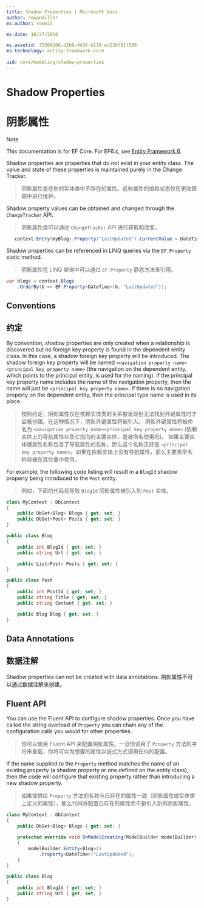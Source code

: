 ```yaml
---
title: Shadow Properties | Microsoft Docs
author: rowanmiller
ms.author: rowmil

ms.date: 10/27/2016

ms.assetid: 75369266-d2b9-4416-b118-ed238f81f599
ms.technology: entity-framework-core
 
uid: core/modeling/shadow-properties
---
```

# Shadow Properties
# 阴影属性

> [!NOTE]
> This documentation is for EF Core. For EF6.x, see [Entity Framework 6](../../ef6/index.md).

Shadow properties are properties that do not exist in your entity class. The value and state of these properties is maintained purely in the Change Tracker.
>阴影属性是在你的实体类中不存在的属性。这些属性的值和状态仅在更改跟踪中进行维护。

Shadow property values can be obtained and changed through the `ChangeTracker` API.
>阴影属性值可以通过  `ChangeTracker` API 进行获取和改变。

<!-- literal_block"language": "csharp",rp", "xml:space": "preserve", "classes  "backrefs  "names  "dupnames  highlight_args}, "ids  "linenos": false -->
````csharp
   context.Entry(myBlog).Property("LastUpdated").CurrentValue = DateTime.Now;
````

Shadow properties can be referenced in LINQ queries via the `EF.Property` static method.
>阴影属性在 LINQ 查询中可以通过 `EF.Property` 静态方法来引用。

<!-- literal_block"language": "csharp",rp", "xml:space": "preserve", "classes  "backrefs  "names  "dupnames  highlight_args}, "ids  "linenos": false -->
````csharp
var blogs = context.Blogs
    .OrderBy(b => EF.Property<DateTime>(b, "LastUpdated"));
````

## Conventions
## 约定

By convention, shadow properties are only created when a relationship is discovered but no foreign key property is found in the dependent entity class. In this case, a shadow foreign key property will be introduced. The shadow foreign key property will be named `<navigation property name><principal key property name>` (the navigation on the dependent entity, which points to the principal entity, is used for the naming). If the principal key property name includes the name of the navigation property, then the name will just be `<principal key property name>`. If there is no navigation property on the dependent entity, then the principal type name is used in its place.
>按照约定，阴影属性仅在依赖实体类的关系被发现但无法找到外键属性时才会被创建。在这种情况下，阴影外键属性将被引入。
阴影外键属性将被命名为 `<navigation property name><principal key property name>` (依赖实体上的导航属性以及它指向的主要实体，是被命名使用的)。
如果主要实体键属性名称包含了导航属性的名称，那么这个名称正好是 `<principal key property name>`。如果在依赖实体上没有导航属性，那么主要类型名称将被在其位置中使用。

For example, the following code listing will result in a `BlogId` shadow property being introduced to the `Post` entity.
>例如，下面的代码将导致 `BlogId`  阴影属性被引入到 `Post` 实体。

<!-- [!code-csharp[Main](samples/core/Modeling/Conventions/Samples/ShadowForeignKey.cs)] -->
````csharp
class MyContext : DbContext
{
    public DbSet<Blog> Blogs { get; set; }
    public DbSet<Post> Posts { get; set; }
}

public class Blog
{
    public int BlogId { get; set; }
    public string Url { get; set; }

    public List<Post> Posts { get; set; }
}

public class Post
{
    public int PostId { get; set; }
    public string Title { get; set; }
    public string Content { get; set; }

    public Blog Blog { get; set; }
}
````

## Data Annotations
## 数据注解

Shadow properties can not be created with data annotations.
阴影属性不可以通过数据注解来创建。

## Fluent API

You can use the Fluent API to configure shadow properties. Once you have called the string overload of `Property` you can chain any of the configuration calls you would for other properties.
>你可以使用 Fluent API 来配置阴影属性。一旦你调用了 `Property` 方法的字符串重载，你将可以为想要的属性以链式方式调用任何的配置。

If the name supplied to the `Property` method matches the name of an existing property (a shadow property or one defined on the entity class), then the code will configure that existing property rather than introducing a new shadow property.
>如果提供给 `Property` 方法的名称与已存在的属性一致（阴影属性或实体类上定义的属性），那么代码将配置已存在的属性而不是引入新的阴影属性。

<!-- [!code-csharp[Main](samples/core/Modeling/FluentAPI/Samples/ShadowProperty.cs?highlight=7,8)] -->
````csharp
class MyContext : DbContext
{
    public DbSet<Blog> Blogs { get; set; }

    protected override void OnModelCreating(ModelBuilder modelBuilder)
    {
        modelBuilder.Entity<Blog>()
            .Property<DateTime>("LastUpdated");
    }
}

public class Blog
{
    public int BlogId { get; set; }
    public string Url { get; set; }
}
````
